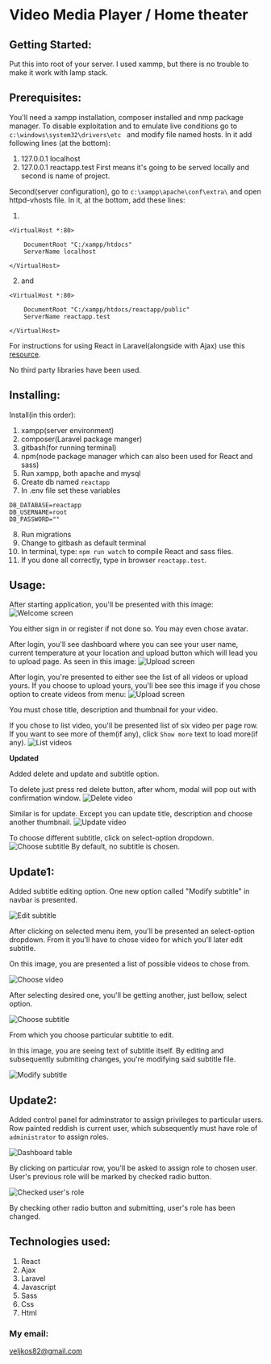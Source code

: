 # Video Media Player / Home theater

## Getting Started:
Put this into root of your server. I used xammp, but there is no trouble to make it work with lamp stack.

## Prerequisites:
You'll need a xampp installation, composer installed and nmp package manager. 
To disable exploitation and to emulate live conditions go to `c:\windows\system32\drivers\etc `
and modify file named hosts. In it add following lines (at the bottom):

1. 127.0.0.1 localhost 
2. 127.0.0.1 reactapp.test
First means it's going to be served locally and second is name of project.

Second(server configuration), go to `c:\xampp\apache\conf\extra\` and open httpd-vhosts file.
In it, at the bottom, add these lines:

1. 
```
<VirtualHost *:80>

    DocumentRoot "C:/xampp/htdocs"
    ServerName localhost
    
</VirtualHost>
```
2. and 
```
<VirtualHost *:80>

    DocumentRoot "C:/xampp/htdocs/reactapp/public"
    ServerName reactapp.test
    
</VirtualHost>
```

For instructions for using React in Laravel(alongside with Ajax) use this [resource](https://www.freecodecamp.org/forum/t/how-to-manual-for-react-in-laravel-an-upgrade-with-ajax/314297).

No third party libraries have been used.

## Installing:

Install(in this order):

1. xampp(server environment)
2. composer(Laravel package manger)
3. gitbash(for running terminal)
4. npm(node package manager which can also been used for React and sass)
5. Run xampp, both apache and mysql
6. Create db named `reactapp`
7. In .env file set these variables
```
DB_DATABASE=reactapp
DB_USERNAME=root
DB_PASSWORD=""
```
8. Run migrations
9. Change to gitbash as default terminal
10. In terminal, type: `npm run watch` to compile React and sass files.
11. If you done all correctly, type in browser `reactapp.test`.

## Usage:

After starting application, you'll be presented with this image:
![Welcome screen](1.png)

You either sign in or register if not done so. You may even chose avatar.

After login, you'll see dashboard where you can see your user name, current temperature at your location and upload button which will lead you to upload page. As seen in this image:
![Upload screen](2.png)

After login, you're presented to either see the list of all videos or upload yours.
If you choose to upload yours, you'll bee see this image if you chose option to create videos from menu:
![Upload screen](3.png)

You must chose title, description and thumbnail for your video.

If you chose to list video, you'll be presented list of six video per page row. If you want to see more of them(if any), click `Show more` text to load more(if any).
![List videos](4.png)

**Updated**

Added delete and update and subtitle option.

To delete just press red delete button, after whom, modal will pop out with confirmation window.
![Delete video](6.png)

Similar is for update. Except you can update title, description and choose another thumbnail.
![Update video](5.png)

To choose different subtitle, click on select-option dropdown.
![Choose subtitle](7.png)
By default, no subtitle is chosen.

## Update1:

Added subtitle editing option. One new option called "Modify subtitle" in navbar is presented.

![Edit subtitle](8.png)

After clicking on selected menu item, you'll be presented an select-option dropdown. From it you'll have to chose video for which you'll later edit subtitle.

On this image, you are presented a list of possible videos to chose from.

![Choose video](9.png)

After selecting desired one, you'll be getting another, just bellow, select option.

![Choose subtitle](10.png)

From which you choose particular subtitle to edit.

In this image, you are seeing text of subtitle itself. By editing and subsequently submiting changes, you're modifying said subtitle file.

![Modify subtitle](11.png)

## Update2:

Added control panel for adminstrator to assign privileges to particular users.
Row painted reddish is current user, which subsequently must have role of `administrator` to assign roles. 

![Dashboard table](12.png)

By clicking on particular row, you'll be asked to assign role to chosen user. User's previous role will be marked by checked radio button.

![Checked user's role](13.png)

By checking other radio button and submitting, user's role has been changed.

## Technologies used:

1. React
2. Ajax
3. Laravel
4. Javascript
5. Sass
6. Css
7. Html

### My email:
veljkos82@gmail.com



